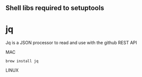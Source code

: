 ## Shell libs required to setuptools

# jq

Jq is a JSON processor to read and use with the github REST API

MAC
```
brew install jq
```

LINUX

